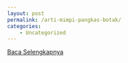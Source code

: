 ```yaml
---
layout: post
permalink: /arti-mimpi-pangkas-botak/
categories:
    - Uncategorized
---
```


[Baca Selengkapnya](/10)